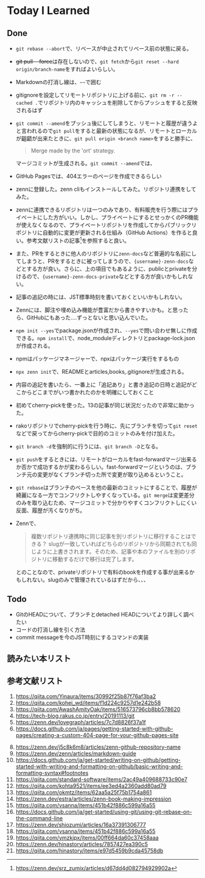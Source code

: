 # Today I Learned

## Done
- `git rebase --abort`で、リベースが中止されてリベース前の状態に戻る。
- ~~git pull --force~~は存在しないので、`git fetch`から`git reset --hard origin/branch-name`をすればよいらしい。
- Markdownの打消し線は、`~~`で囲む
- gitignoreを設定してリモートリポジトリに上げる前に、`git rm -r --cached .`でリポジトリ内のキャッシュを削除してからプッシュをすると反映されるはず
- `git commit --amend`をプッシュ後にしてしまうと、リモートと履歴が違うよと言われるので`git pull`をすると最新の状態になるが、リモートとローカルが齟齬が出来たときに、`git pull origin <branch name>`をすると勝手に、
  > Merge made by the 'ort' strategy.
 
    マージコミットが生成される。`git commit --amend`では、
- GitHub Pagesでは、404エラーのページを作成できるらしい
- zennに登録した。zenn cliもインストールしてみた。リポジトリ連携をしてみた。
- zennに連携できるリポジトリは一つのみであり、有料販売を行う際にはプライベートにした方がいい。しかし、プライベートにするとせっかくのPR機能が使えなくなるので、プライベートリポジトリを作成してからパブリックリポジトリに自動的に変更が更新される仕組み（GitHub Actions）を作ると良い。参考文献リストの記事[^1]を参照すると良い。
- また、PRをするときに他人のリポジトリに`zenn-docs`など普遍的な名前にしてしまうと、PRをするときに被ってしまうので、`{username}-zenn-docs`などとする方が良い。さらに、上の項目でもあるように、publicとprivateを分けるので、`{username}-zenn-docs-private`などとする方が良いかもしれない。
- 記事の追記の時には、JST標準時刻を書いておくといいかもしれない。
- Zennには、脚注や埋め込み機能が豊富だから書きやすいかも。と思ったら、GitHubにもあった....ずっとないと思い込んでいた。
- `npm init --yes`でpackage.jsonが作成され、`--yes`で問い合わせ無しに作成できる。`npm install`で、node_moduleディレクトリとpackage-lock.jsonが作成される。
- npmはパッケージマネージャーで、npxはパッケージ実行をするもの
- `npx zenn init`で、READMEとarticles,books,.gitignoreが生成される。
- 内容の追記を書いたら、一番上に「追記あり」と書き追記の日時と追記がどこからどこまでがいつ書かれたのかを明確にしておくこと
- 初めてcherry-pickを使った。13の記事が同じ状況だったので非常に助かった。
- rakoリポジトリでcherry-pickを行う時に、先にブランチを切って`git reset`などで戻ってからcherry-pickで目的のコミットのみを付け加えた。
- `git branch -d`を強制的に行うには、`git branch -D`となる。
- `git push`をするときには、リモートがローカルをfast-forwardマージ出来るか否かで成功するかが変わるらしい。fast-forwardマージというのは、ブランチ元の変更がなくブランチ切った所で変更が取り込めるということ。
- `git rebase`はブランチのベースを他の最新のコミットにすることで、履歴が綺麗になる一方でコンフリクトしやすくなっている。`git merge`は変更差分のみを取り込むため、マージコミットで分かりやすくコンフリクトしにくい反面、履歴が汚くなりがち。
- Zennで、
  > 複数リポジトリ連携時に同じ記事を別リポジトリに移行することはできる？
slugが一致していればどちらのリポジトリから同期されても同じように上書きされます。そのため、記事や本のファイルを別のリポジトリに移動するだけで移行は完了します。

  とのことなので、privateリポジトリで有料のbookを作成する事が出来るかもしれない。slugのみで管理されているはずだから、、、

## Todo
- GitのHEADについて、ブランチとdetached HEADについてより詳しく調べたい
- コードの打消し線を引く方法
- commit messageを今のJST時刻にするコマンドの実装

## 読みたい本リスト

## 参考文献リスト
1. https://qiita.com/Yinaura/items/30992f25b87f76af3ba2
2. https://qiita.com/kohei_wd/items/f1d224c9257d1e242b58
3. https://qiita.com/AwashAmityOak/items/516573796cb8bb578620
4. https://tech-blog.rakus.co.jp/entry/20191113/git
5. https://zenn.dev/lovegraph/articles/7c7d8826f37a1f
6. https://docs.github.com/ja/pages/getting-started-with-github-pages/creating-a-custom-404-page-for-your-github-pages-site
[^1]: https://zenn.dev/srz_zumix/articles/d67dd4d082794929902a
8. https://zenn.dev/j5c8k6m8/articles/zenn-github-repository-name
9. https://zenn.dev/zenn/articles/markdown-guide
10. https://docs.github.com/ja/get-started/writing-on-github/getting-started-with-writing-and-formatting-on-github/basic-writing-and-formatting-syntax#footnotes
11. https://qiita.com/standard-software/items/2ac49a409688733c90e7
12. https://qiita.com/kohta9521/items/ee3ed4a2360add80ad79
13. https://qiita.com/okmtz/items/62aa5a25f75b1754a861
14. https://zenn.dev/estra/articles/zenn-book-making-impression
15. https://qiita.com/vsanna/items/451b42f886c599a16a55
16. https://docs.github.com/ja/get-started/using-git/using-git-rebase-on-the-command-line
17. https://zenn.dev/shiozumi/articles/16a37391306777
18. https://qiita.com/vsanna/items/451b42f886c599a16a55
19. https://qiita.com/ymzkjpx/items/00ff664da60c37458aaa
20. https://zenn.dev/hinastory/articles/7857427ea390c5
21. https://qiita.com/hinastory/items/e97d5459b9cda45758db